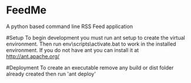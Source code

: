 # FeedMe
A python based command line RSS Feed application

#Setup
To begin development you must run ant setup to create the virtual environment.
Then run env\scripts\activate.bat to work in the installed environment.
If you do not have ant you can install it at http://ant.apache.org/

#Deployment
To create an executable remove any build or dist folder already created then run 'ant deploy'
